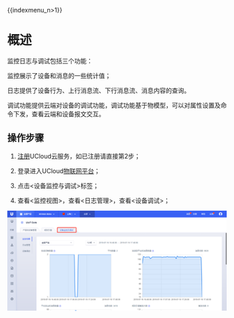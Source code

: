 {{indexmenu_n>1}}


# 概述

监控日志与调试包括三个功能：

监控展示了设备和消息的一些统计值；

日志提供了设备行为、上行消息流、下行消息流、消息内容的查询。

调试功能提供云端对设备的调试功能，调试功能基于物模型，可以对属性设置及命令下发，查看云端和设备报文交互。



## 操作步骤

1. [注册](https://passport.ucloud.cn/#register)UCloud云服务，如已注册请直接第2步；

2. 登录进入UCloud[物联网平台](https://console.ucloud.cn/uiot)；

3. 点击<设备监控与调试>标签；

4. 查看<监控视图>，查看<日志管理>，查看<设备调试>；


![监控日志和调试](../../images/监控日志和调试.png)